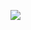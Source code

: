 <p align="left">
  <img src="https://api.boot.dev/v1/users/public/5f0c9a44-119b-4449-8ec5-0e48c4d349b1/thumbnail" >
</p>
